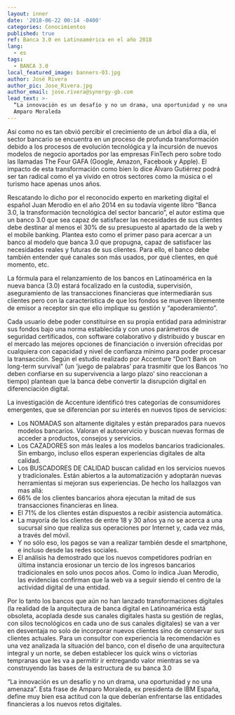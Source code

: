 ```yaml
---
layout: inner
date: '2018-06-22 00:14 -0400'
categories: Conocimientos
published: true
ref: Banca 3.0 en Latinoamérica en el año 2018
lang:
  - es
tags:
  - BANCA 3.0
local_featured_image: banners-03.jpg
author: José Rivera
author_pic: Jose_Rivera.jpg
author_email: jose.rivera@synergy-gb.com
lead_text: >-
  “La innovación es un desafío y no un drama, una oportunidad y no una amenaza”.
  Amparo Moraleda
---
```



Así como no es tan obvió percibir el crecimiento de un árbol día a día, el sector bancario se encuentra en un proceso de profunda transformación debido a los procesos de evolución tecnológica y la incursión de nuevos modelos de negocio aportados por las empresas FinTech pero sobre todo las llamadas The Four GAFA (Google, Amazon, Facebook y Apple). El impacto de esta transformación como bien lo dice Álvaro Gutiérrez podrá ser tan radical como el ya vivido en otros sectores como la música o el turismo hace apenas unos años.

Rescatando lo dicho por el reconocido experto en marketing digital el español Juan Merodio en el año 2014 en su todavía vigente libro “Banca 3.0, la transformación tecnológica del sector bancario”, el autor estima que un banco 3.0 que sea capaz de satisfacer las necesidades de sus clientes debe destinar al menos el 30% de su presupuesto al apartado de la web y el mobile banking. Plantea esto como el primer paso para acercar a un banco al modelo que banca 3.0 que propugna, capaz de satisfacer las necesidades reales y futuras de sus clientes. Para ello, el banco debe también entender qué canales son más usados, por qué clientes, en qué momento, etc.

La fórmula para el relanzamiento de los bancos en Latinoamérica en la nueva banca (3.0) estará focalizado en la custodia, supervisión, aseguramiento de las transacciones financieras que intermediarán sus clientes pero con la característica de que los fondos se mueven libremente de emisor a receptor sin que ello implique su gestión y “apoderamiento”.

Cada usuario debe poder constituirse en su propia entidad para administrar sus fondos bajo una norma establecida y con unos parámetros de seguridad certificados, con software colaborativo y distribuido y buscar en el mercado las mejores opciones de financiación o inversión ofrecidas por cualquiera con capacidad y nivel de confianza mínimo para poder procesar la transacción.
Según el estudio realizado por Accenture “Don’t Bank on long-term survival” (un ‘juego de palabras’ para trasmitir que los Bancos ‘no deben confiarse en su supervivencia a largo plazo’ sino reaccionan a tiempo) plantean que la banca debe convertir la disrupción digital en diferenciación digital.

La investigación de Accenture identificó tres categorías de consumidores emergentes, que se diferencian por su interés en nuevos tipos de servicios:

* Los NOMADAS son altamente digitales y están preparados para nuevos modelos bancarios. Valoran el autoservicio y buscan nuevas formas de acceder a productos, consejos y servicios.
* Los CAZADORES son más leales a los modelos bancarios tradicionales. Sin embargo, incluso ellos esperan experiencias digitales de alta calidad.
* Los BUSCADORES DE CALIDAD buscan calidad en los servicios nuevos y tradicionales. Están abiertos a la automatización y adoptarán nuevas herramientas si mejoran sus experiencias.
De hecho los hallazgos van mas allá:
* 66% de los clientes bancarios ahora ejecutan la mitad de sus transacciones financieras en línea.
* El 71% de los clientes están dispuestos a recibir asistencia automática.
* La mayoría de los clientes de entre 18 y 30 años ya no se acerca a una sucursal sino que realiza sus operaciones por Internet y, cada vez más, a través del móvil.
* Y no sólo eso, los pagos se van a realizar también desde el smartphone, e incluso desde las redes sociales.
* El análisis ha demostrado que los nuevos competidores podrían en última instancia erosionar un tercio de los ingresos bancarios tradicionales en solo unos pocos años.
Como lo indica Juan Merodio, las evidencias confirman que la web va a seguir siendo el centro de la actividad digital de una entidad.

Por lo tanto los bancos que aún no han lanzado transformaciones digitales (la realidad de la arquitectura de banca digital en Latinoamérica está obsoleta, acoplada desde sus canales digitales hasta su gestión de reglas, con silos tecnológicos en cada uno de sus canales digitales) se van a ver en desventaja no solo de incorporar nuevos clientes sino de conservar sus clientes actuales.
Para un consultor con experiencia la recomendación es una vez analizada la situación del banco, con el diseño de una arquitectura integral y un norte, se deben establecer los quick wins o victorias tempranas que les va a permitir ir entregando valor mientras se va construyendo las bases de la estructura de su banca 3.0

“La innovación es un desafío y no un drama, una oportunidad y no una amenaza”. Esta frase de Amparo Moraleda, ex presidenta de IBM España, define muy bien esa actitud con la que deberían enfrentarse las entidades financieras a los nuevos retos digitales.
